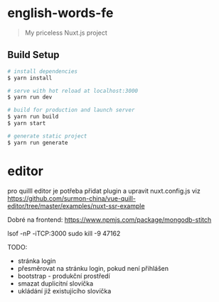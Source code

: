 # english-words-fe

> My priceless Nuxt.js project

## Build Setup

``` bash
# install dependencies
$ yarn install

# serve with hot reload at localhost:3000
$ yarn run dev

# build for production and launch server
$ yarn run build
$ yarn start

# generate static project
$ yarn run generate
```

# editor
pro quilll editor je potřeba přidat plugin a upravit nuxt.config.js viz https://github.com/surmon-china/vue-quill-editor/tree/master/examples/nuxt-ssr-example

Dobré na frontend:
https://www.npmjs.com/package/mongodb-stitch


lsof -nP -iTCP:3000
sudo kill -9 47162


TODO:
- stránka login
- přesměrovat na stránku login, pokud není přihlášen
- bootstrap - produkční prostředí
- smazat duplicitní slovíčka
- ukládání již existujícího slovíčka